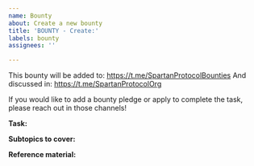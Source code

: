 ```yaml
---
name: Bounty
about: Create a new bounty
title: 'BOUNTY - Create:'
labels: bounty
assignees: ''

---
```


This bounty will be added to: https://t.me/SpartanProtocolBounties
And discussed in: https://t.me/SpartanProtocolOrg

If you would like to add a bounty pledge or apply to complete the task, please reach out in those channels!

**Task:** 

**Subtopics to cover:**

**Reference material:**
